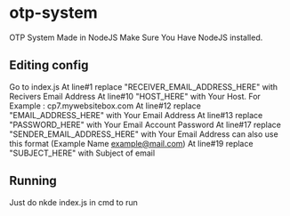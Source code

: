 # otp-system
OTP System Made in NodeJS
Make Sure You Have NodeJS installed.
## Editing config
Go to index.js 
At line#1 replace "RECEIVER_EMAIL_ADDRESS_HERE" with Recivers Email Address
At line#10 "HOST_HERE" with Your Host. For Example : cp7.mywebsitebox.com
At line#12 replace "EMAIL_ADDRESS_HERE" with Your Email Address
At line#13 replace "PASSWORD_HERE" with Your Email Account Password
At line#17 replace "SENDER_EMAIL_ADDRESS_HERE" with Your Email Address can also use this format (Example Name <example@mail.com>)
At line#19 replace "SUBJECT_HERE" with Subject of email
## Running
Just do nkde index.js in cmd to run
